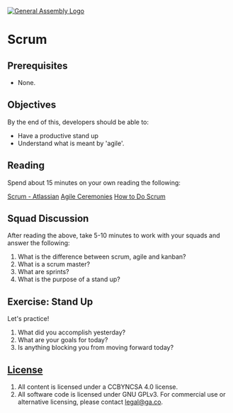 [![General Assembly Logo](https://camo.githubusercontent.com/1a91b05b8f4d44b5bbfb83abac2b0996d8e26c92/687474703a2f2f692e696d6775722e636f6d2f6b6538555354712e706e67)](https://generalassemb.ly/education/web-development-immersive)

# Scrum

## Prerequisites

-   None.

## Objectives

By the end of this, developers should be able to:

-   Have a productive stand up
-   Understand what is meant by 'agile'.

## Reading

Spend about 15 minutes on your own reading the following:

[Scrum - Atlassian](https://www.atlassian.com/agile/scrum)
[Agile Ceremonies](https://www.atlassian.com/agile/ceremonies)
[How to Do Scrum](https://www.atlassian.com/agile/how-to-do-scrum-with-jira-software)

## Squad Discussion

After reading the above, take 5-10 minutes to work with your squads and answer
the following:

1.  What is the difference between scrum, agile and kanban?
1.  What is a scrum master?
1.  What are sprints?
1.  What is the purpose of a stand up?

## Exercise: Stand Up

Let's practice!

1.  What did you accomplish yesterday?
1.  What are your goals for today?
1.  Is anything blocking you from moving forward today?

## [License](LICENSE)

1.  All content is licensed under a CC­BY­NC­SA 4.0 license.
1.  All software code is licensed under GNU GPLv3. For commercial use or
    alternative licensing, please contact legal@ga.co.
